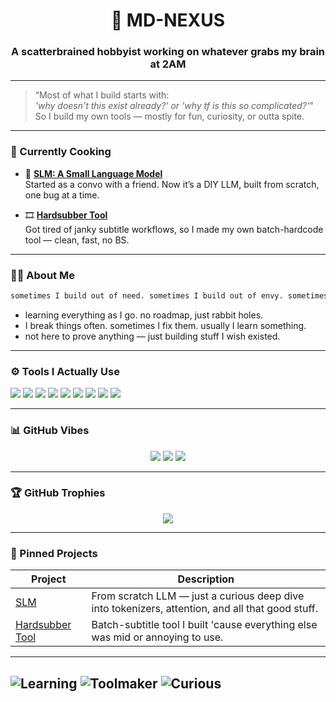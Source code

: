 <h1 align="center">👾 MD-NEXUS</h1>
<h3 align="center">A scatterbrained hobbyist working on whatever grabs my brain at 2AM</h3>

---

> “Most of what I build starts with:  
> *'why doesn’t this exist already?' or 'why tf is this so complicated?'*”  
> So I build my own tools — mostly for fun, curiosity, or outta spite.

---

### 🔧 Currently Cooking

- 🧠 **[SLM: A Small Language Model](https://github.com/Md-nexus/SLM)**  
  Started as a convo with a friend. Now it’s a DIY LLM, built from scratch, one bug at a time.

- 🎞️ **[Hardsubber Tool](https://github.com/Md-nexus/Hardsubber_Tool)**  
  Got tired of janky subtitle workflows, so I made my own batch-hardcode tool — clean, fast, no BS.

---

### 🧙‍♂️ About Me

```txt
sometimes I build out of need. sometimes I build out of envy. sometimes it's just vibes.
````

* learning everything as I go. no roadmap, just rabbit holes.
* I break things often. sometimes I fix them. usually I learn something.
* not here to prove anything — just building stuff I wish existed.

---

### ⚙️ Tools I Actually Use

<p align="left">
  <img src="https://img.shields.io/badge/Python-3670A0?style=for-the-badge&logo=python&logoColor=ffdd54"/>
  <img src="https://img.shields.io/badge/PyTorch-EE4C2C?style=for-the-badge&logo=pytorch&logoColor=white"/>
  <img src="https://img.shields.io/badge/TensorFlow-FF6F00?style=for-the-badge&logo=tensorflow&logoColor=white"/>
  <img src="https://img.shields.io/badge/Linux-FCC624?style=for-the-badge&logo=linux&logoColor=black"/>
  <img src="https://img.shields.io/badge/Qt-41CD52?style=for-the-badge&logo=qt&logoColor=white"/>
  <img src="https://img.shields.io/badge/Blender-F5792A?style=for-the-badge&logo=blender&logoColor=white"/>
  <img src="https://img.shields.io/badge/Figma-000000?style=for-the-badge&logo=figma&logoColor=white"/>
  <img src="https://img.shields.io/badge/Git-F05032?style=for-the-badge&logo=git&logoColor=white"/>
  <img src="https://img.shields.io/badge/HTML5-E34F26?style=for-the-badge&logo=html5&logoColor=white"/>
</p>

---

### 📊 GitHub Vibes

<p align="center">
  <img src="https://github-readme-stats.vercel.app/api?username=md-nexus&show_icons=true&theme=radical" />
  <img src="https://github-readme-stats.vercel.app/api/top-langs/?username=md-nexus&layout=compact&theme=radical" />
  <img src="https://github-readme-streak-stats.herokuapp.com/?user=md-nexus&theme=radical" />
</p>

---

### 🏆 GitHub Trophies

<p align="center">
  <img src="https://github-profile-trophy.vercel.app/?username=md-nexus&theme=tokyonight&no-frame=true&no-bg=true&margin-w=10" />
</p>

---

### 🧠 Pinned Projects

| Project                                                        | Description                                                                                      |
| -------------------------------------------------------------- | ------------------------------------------------------------------------------------------------ |
| [SLM](https://github.com/Md-nexus/SLM)                         | From scratch LLM — just a curious deep dive into tokenizers, attention, and all that good stuff. |
| [Hardsubber Tool](https://github.com/Md-nexus/Hardsubber_Tool) | Batch-subtitle tool I built 'cause everything else was mid or annoying to use.                   |

---
![Learning](https://img.shields.io/badge/learning-as_I_go-5E60CE?style=for-the-badge)
![Toolmaker](https://img.shields.io/badge/made_for-ME-7209B7?style=for-the-badge)
![Curious](https://img.shields.io/badge/_Wondering,_thinking,_inovating-560BAD?style=for-the-badge) 
---
